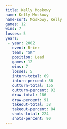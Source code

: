 ```yaml
---
title: Kelly Moskowy
name: Kelly Moskowy
name-sort: Moskowy, Kelly
games: 12
wins: 7
losses: 5
years:
 - year: 2002
   event: Brier
   team: "SK"
   position: Lead
   games: 12
   wins: 7
   losses: 5
   inturn-total: 69
   inturn-percent: 86
   outturn-total: 155
   outturn-percent: 92
   draw-total: 186
   draw-percent: 91
   takeout-total: 38
   takeout-percent: 84
   shots-total: 224
   shots-percent: 90
---
```

